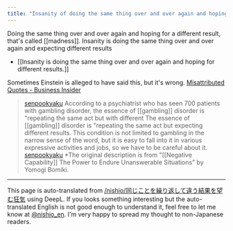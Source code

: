 ```yaml
---
title: "Insanity of doing the same thing over and over again and hoping for a different result."
---
```


Doing the same thing over and over again and hoping for a different result, that's called [[madness]].
Insanity is doing the same thing over and over again and expecting different results

- [[Insanity is doing the same thing over and over again and hoping for different results.]]

Sometimes Einstein is alleged to have said this, but it's wrong.
[Misattributed Quotes - Business Insider](https://www.businessinsider.com/misattributed-quotes-2013-10)


> [senpookyaku](https://x.com/senpookyaku/status/1797981135932428694) According to a psychiatrist who has seen 700 patients with gambling disorder, the essence of [[gambling]] disorder is "repeating the same act but with different The essence of [[gambling]] disorder is "repeating the same act but expecting different results. This condition is not limited to gambling in the narrow sense of the word, but it is easy to fall into it in various expressive activities and jobs, so we have to be careful about it.
> [senpookyaku](https://x.com/senpookyaku/status/1797983890499576158) *The original description is from "[[Negative Capability]] The Power to Endure Unanswerable Situations" by Yomogi Bomiki.


---
This page is auto-translated from [/nishio/同じことを繰り返して違う結果を望む狂気](https://scrapbox.io/nishio/同じことを繰り返して違う結果を望む狂気) using DeepL. If you looks something interesting but the auto-translated English is not good enough to understand it, feel free to let me know at [@nishio_en](https://twitter.com/nishio_en). I'm very happy to spread my thought to non-Japanese readers.